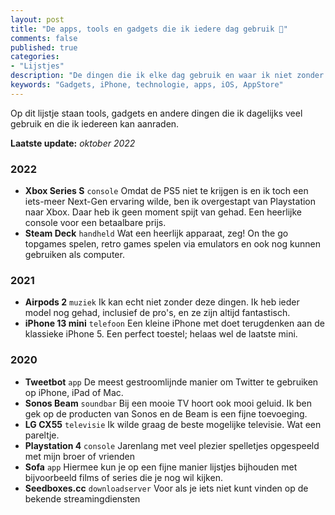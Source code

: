 ```yaml
---
layout: post
title: "De apps, tools en gadgets die ik iedere dag gebruik 📱"
comments: false
published: true
categories: 
- "Lijstjes"
description: "De dingen die ik elke dag gebruik en waar ik niet zonder kan.."
keywords: "Gadgets, iPhone, technologie, apps, iOS, AppStore"
---
```


Op dit lijstje staan tools, gadgets en andere dingen die ik dagelijks veel gebruik en die ik iedereen kan aanraden. 

**Laatste update:** *oktober 2022*

### 2022
- **Xbox Series S** `console` Omdat de PS5 niet te krijgen is en ik toch een iets-meer Next-Gen ervaring wilde, ben ik overgestapt van Playstation naar Xbox. Daar heb ik geen moment spijt van gehad. Een heerlijke console voor een betaalbare prijs.
- **Steam Deck** `handheld` Wat een heerlijk apparaat, zeg! On the go topgames spelen, retro games spelen via emulators en ook nog kunnen gebruiken als computer.

### 2021
- **Airpods 2** `muziek` Ik kan echt niet zonder deze dingen. Ik heb ieder model nog gehad, inclusief de pro's, en ze zijn altijd fantastisch.
- **iPhone 13 mini** `telefoon` Een kleine iPhone met doet terugdenken aan de klassieke iPhone 5. Een perfect toestel; helaas wel de laatste mini.

### 2020
- **Tweetbot** `app` De meest gestroomlijnde manier om Twitter te gebruiken op iPhone, iPad of Mac.
- **Sonos Beam** `soundbar` Bij een mooie TV hoort ook mooi geluid. Ik ben gek op de producten van Sonos en de Beam is een fijne toevoeging.
- **LG CX55** `televisie` Ik wilde graag de beste mogelijke televisie. Wat een pareltje. 
- **Playstation 4** `console` Jarenlang met veel plezier spelletjes opgespeeld met mijn broer of vrienden
- **Sofa** `app` Hiermee kun je op een fijne manier lijstjes bijhouden met bijvoorbeeld films of series die je nog wil kijken.
- **Seedboxes.cc** `downloadserver` Voor als je iets niet kunt vinden op de bekende streamingdiensten


